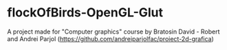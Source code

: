 # flockOfBirds-OpenGL-Glut
A project made for "Computer graphics" course by Bratosin David - Robert and Andrei Parjol (https://github.com/andreiparjolfac/proiect-2d-grafica)
